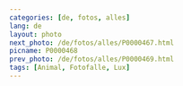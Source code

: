 ```yaml
---
categories: [de, fotos, alles]
lang: de
layout: photo
next_photo: /de/fotos/alles/P0000467.html
picname: P0000468
prev_photo: /de/fotos/alles/P0000469.html
tags: [Animal, Fotofalle, Lux]
---
```

